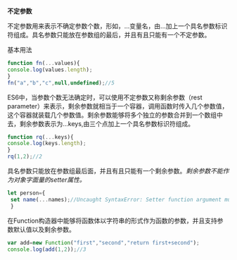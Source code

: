 **不定参数**

不定参数用来表示不确定参数个数，形如，...变量名，由...加上一个具名参数标识符组成。具名参数只能放在参数组的最后，并且有且只能有一个不定参数。

基本用法

```js
function fn(...values){
console.log(values.length);
}
fn("a","b","c",null,undefined);//5
```

ES6中，当参数个数无法确定时，可以使用不定参数又称剩余参数（rest parameter）来表示，剩余参数就相当于一个容器，调用函数时传入几个参数值，这个容器就装载几个参数值。剩余参数能够将多个独立的参数合并到一个数组中去，剩余参数表示为...keys,由三个点加上一个具名参数标识符组成。

```js
function rq(...keys){
console.log(keys.length);
}
rq(1,2);//2
```

具名参数只能放在参数组最后面，并且有且只能有一个剩余参数。*剩余参数不能作为对象字面量的setter属性。*

```js
let person={
 set name(...names);//Uncaught SyntaxError: Setter function argument must not be a rest parameter
 }
```

在Function构造器中能够将函数体以字符串的形式作为函数的参数，并且支持参数默认值以及剩余参数。

```js
var add=new Function("first","second","return first+second");
console.log(add(1,2));//3
```

